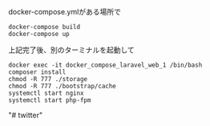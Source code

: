 
docker-compose.ymlがある場所で
```
docker-compose build
docker-compose up
```

上記完了後、別のターミナルを起動して
```
docker exec -it docker_compose_laravel_web_1 /bin/bash
composer install
chmod -R 777 ./storage
chmod -R 777 ./bootstrap/cache 
systemctl start nginx
systemctl start php-fpm
```


"# twitter" 
